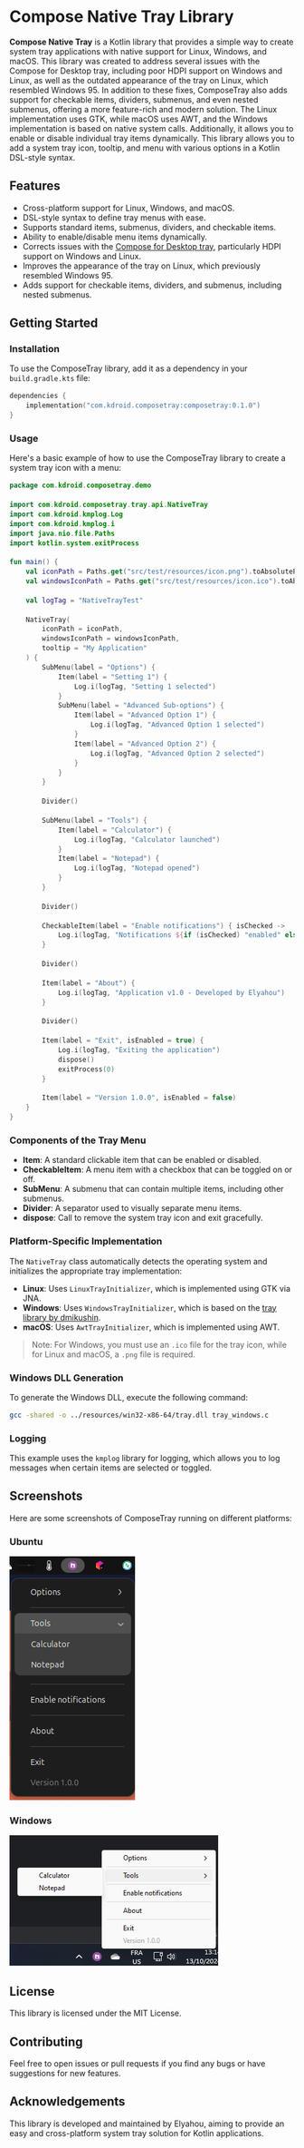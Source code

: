 # Compose Native Tray Library

**Compose Native Tray** is a Kotlin library that provides a simple way to create system tray applications with native support for Linux, Windows, and macOS. This library was created to address several issues with the Compose for Desktop tray, including poor HDPI support on Windows and Linux, as well as the outdated appearance of the tray on Linux, which resembled Windows 95. In addition to these fixes, ComposeTray also adds support for checkable items, dividers, submenus, and even nested submenus, offering a more feature-rich and modern solution. The Linux implementation uses GTK, while macOS uses AWT, and the Windows implementation is based on native system calls. Additionally, it allows you to enable or disable individual tray items dynamically. This library allows you to add a system tray icon, tooltip, and menu with various options in a Kotlin DSL-style syntax.

## Features
- Cross-platform support for Linux, Windows, and macOS.
- DSL-style syntax to define tray menus with ease.
- Supports standard items, submenus, dividers, and checkable items.
- Ability to enable/disable menu items dynamically.
- Corrects issues with the [Compose for Desktop tray](https://github.com/JetBrains/compose-multiplatform/blob/master/tutorials/Tray_Notifications_MenuBar_new), particularly HDPI support on Windows and Linux.
- Improves the appearance of the tray on Linux, which previously resembled Windows 95.
- Adds support for checkable items, dividers, and submenus, including nested submenus.

## Getting Started

### Installation

To use the ComposeTray library, add it as a dependency in your `build.gradle.kts` file:

```kotlin
dependencies {
    implementation("com.kdroid.composetray:composetray:0.1.0")
}
```

### Usage
Here's a basic example of how to use the ComposeTray library to create a system tray icon with a menu:

```kotlin
package com.kdroid.composetray.demo

import com.kdroid.composetray.tray.api.NativeTray
import com.kdroid.kmplog.Log
import com.kdroid.kmplog.i
import java.nio.file.Paths
import kotlin.system.exitProcess

fun main() {
    val iconPath = Paths.get("src/test/resources/icon.png").toAbsolutePath().toString()
    val windowsIconPath = Paths.get("src/test/resources/icon.ico").toAbsolutePath().toString()

    val logTag = "NativeTrayTest"

    NativeTray(
        iconPath = iconPath,
        windowsIconPath = windowsIconPath,
        tooltip = "My Application"
    ) {
        SubMenu(label = "Options") {
            Item(label = "Setting 1") {
                Log.i(logTag, "Setting 1 selected")
            }
            SubMenu(label = "Advanced Sub-options") {
                Item(label = "Advanced Option 1") {
                    Log.i(logTag, "Advanced Option 1 selected")
                }
                Item(label = "Advanced Option 2") {
                    Log.i(logTag, "Advanced Option 2 selected")
                }
            }
        }

        Divider()

        SubMenu(label = "Tools") {
            Item(label = "Calculator") {
                Log.i(logTag, "Calculator launched")
            }
            Item(label = "Notepad") {
                Log.i(logTag, "Notepad opened")
            }
        }

        Divider()

        CheckableItem(label = "Enable notifications") { isChecked ->
            Log.i(logTag, "Notifications ${if (isChecked) "enabled" else "disabled"}")
        }

        Divider()

        Item(label = "About") {
            Log.i(logTag, "Application v1.0 - Developed by Elyahou")
        }

        Divider()

        Item(label = "Exit", isEnabled = true) {
            Log.i(logTag, "Exiting the application")
            dispose()
            exitProcess(0)
        }

        Item(label = "Version 1.0.0", isEnabled = false)
    }
}
```

### Components of the Tray Menu
- **Item**: A standard clickable item that can be enabled or disabled.
- **CheckableItem**: A menu item with a checkbox that can be toggled on or off.
- **SubMenu**: A submenu that can contain multiple items, including other submenus.
- **Divider**: A separator used to visually separate menu items.
- **dispose**: Call to remove the system tray icon and exit gracefully.

### Platform-Specific Implementation
The `NativeTray` class automatically detects the operating system and initializes the appropriate tray implementation:
- **Linux**: Uses `LinuxTrayInitializer`, which is implemented using GTK via JNA.
- **Windows**: Uses `WindowsTrayInitializer`, which is based on the [tray library by dmikushin](https://github.com/dmikushin/tray).
- **macOS**: Uses `AwtTrayInitializer`, which is implemented using AWT.

> Note: For Windows, you must use an `.ico` file for the tray icon, while for Linux and macOS, a `.png` file is required.

### Windows DLL Generation
To generate the Windows DLL, execute the following command:
```bash
gcc -shared -o ../resources/win32-x86-64/tray.dll tray_windows.c
```

### Logging
This example uses the `kmplog` library for logging, which allows you to log messages when certain items are selected or toggled.

## Screenshots
Here are some screenshots of ComposeTray running on different platforms:

### Ubuntu
![Ubuntu Screenshot](screenshots/ubuntu.png)

### Windows
![Windows Screenshot](screenshots/windows.png)

## License
This library is licensed under the MIT License.

## Contributing
Feel free to open issues or pull requests if you find any bugs or have suggestions for new features.

## Acknowledgements
This library is developed and maintained by Elyahou, aiming to provide an easy and cross-platform system tray solution for Kotlin applications.